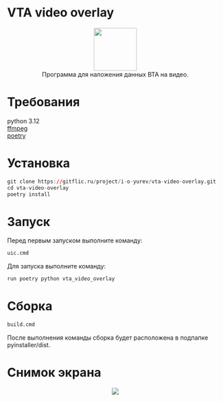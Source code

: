 # VTA video overlay
<p align="center"><img src="https://gitflic.ru/project/i-o-yurev/vta-video-overlay/blob/raw?file=assets/icon.png" width="100"/>
<br/>
Программа для наложения данных ВТА на видео.
</p>

# Требования
python 3.12
<br/>
[ffmpeg](https://www.ffmpeg.org/download.html)
<br/>
[poetry](https://python-poetry.org/docs/)

# Установка
```r
git clone https://gitflic.ru/project/i-o-yurev/vta-video-overlay.git
cd vta-video-overlay
poetry install
```

# Запуск
Перед первым запуском выполните команду:
```r
uic.cmd
```

Для запуска выполните команду:
```r
run poetry python vta_video_overlay
```

# Сборка
```r
build.cmd
```
После выполнения команды сборка будет расположена в подпапке pyinstaller/dist.

# Снимок экрана
<p align="center"><img src="https://gitflic.ru/project/i-o-yurev/vta-video-overlay/blob/raw?file=screenshot.png"/>
